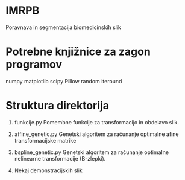 # IMRPB
Poravnava in segmentacija biomedicinskih slik

# Potrebne knjižnice za zagon programov
numpy
matplotlib
scipy
Pillow
random
iteround

# Struktura direktorija
1) funkcije.py
Pomembne funkcije za transformacijo in obdelavo slik.

2) affine_genetic.py
Genetski algoritem za računanje optimalne afine transformacijske matrike

3) bspline_genetic.py
Genetski algoritem za računanje optimalne nelinearne transformacije (B-zlepki).

4) Nekaj demonstracijskih slik